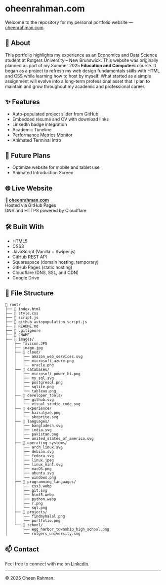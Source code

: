 # oheenrahman.com

Welcome to the repository for my personal portfolio website — [oheenrahman.com](https://oheenrahman.com).  

## 📌 About

This portfolio highlights my experience as an Economics and Data Science student at Rutgers University – New Brunswick. 
This website was originally planned as part of my Summer 2025 **Education and Computers** course. It began as a project to refresh my web design fundamentals skills with HTML and CSS while learning how to host by myself. What started as a simple assignment will evolve into a long-term professional asset that I plan to maintain and grow throughout my academic and professional career.

## ✨ Features

- Auto-populated project slider from GitHub
- Embedded résumé and CV with download links
- LinkedIn badge integration
- Academic Timeline
- Performance Metrics Monitor
- Animated Terminal Intro

## 🧠 Future Plans

- Optimize website for mobile and tablet use
- Animated Introduction Screen

## 🌐 Live Website

**🔗 [oheenrahman.com](https://oheenrahman.com)**  
Hosted via GitHub Pages  
DNS and HTTPS powered by Cloudflare

## 🛠️ Built With

- HTML5  
- CSS3
- JavaScript (Vanilla + Swiper.js)
- GitHub REST API 
- Squarespace (domain hosting, temporary)
- GitHub Pages (static hosting)  
- Cloudflare (DNS, SSL, and CDN)
- Google Drive

## 📁 File Structure

```
📁 root/
├── 📄 index.html
├── 📄 style.css
├── 📄 script.js
├── 📄 github_autopopulation_script.js
├── 📄 README.md
├── 📄 .gitignore
├── 📄 CNAME
├── 📁 images/
│   ├── favicon.JPG
│   ├── image.jpg
│   ├── 📁 cloud/
│   │   ├── amazon_web_services.svg
│   │   ├── microsoft_azure.png
│   │   └── oracle.png
│   ├── 📁 databases/
│   │   ├── microsoft_power_bi.png
│   │   ├── my_sql.svg
│   │   ├── postgresql.png
│   │   ├── sqlite.png
│   │   └── tableau.png
│   ├── 📁 developer_tools/
│   │   ├── github.svg
│   │   └── visual_studio_code.svg
│   ├── 📁 experience/
│   │   ├── hairalyze.png
│   │   └── shoprite.svg
│   ├── 📁 languages/
│   │   ├── bangladesh.svg
│   │   ├── india.svg
│   │   ├── pakistan.png
│   │   └── united_states_of_america.svg
│   ├── 📁 operating_systems/
│   │   ├── arch_linux.svg
│   │   ├── debian.svg
│   │   ├── fedora.svg
│   │   ├── linux.jpeg
│   │   ├── linux_mint.svg
│   │   ├── macOS.png
│   │   ├── ubuntu.svg
│   │   └── windows.png
│   ├── 📁 programming_languages/
│   │   ├── css3.webp
│   │   ├── git.svg
│   │   ├── html5.webp
│   │   ├── python.webp
│   │   ├── r.png
│   │   └── sql.png
│   ├── 📁 projects/
│   │   ├── findmyhalal.png
│   │   └── portfolio.png
│   └── 📁 school/
│       ├── egg_harbor_township_high_school.png
│       └── rutgers_university.svg
```

## 📫 Contact

Feel free to connect with me on [LinkedIn](https://www.linkedin.com/in/oheenrahman).

---

© 2025 Oheen Rahman.
